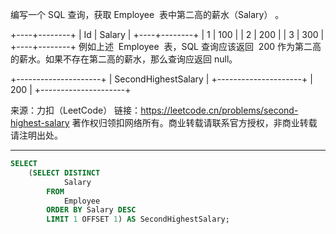 编写一个 SQL 查询，获取 Employee  表中第二高的薪水（Salary） 。

+----+--------+
| Id | Salary |
+----+--------+
| 1 | 100 |
| 2 | 200 |
| 3 | 300 |
+----+--------+
例如上述  Employee  表，SQL 查询应该返回  200 作为第二高的薪水。如果不存在第二高的薪水，那么查询应返回 null。

+---------------------+
| SecondHighestSalary |
+---------------------+
| 200 |
+---------------------+

来源：力扣（LeetCode）
链接：https://leetcode.cn/problems/second-highest-salary
著作权归领扣网络所有。商业转载请联系官方授权，非商业转载请注明出处。

---

```sql
SELECT
    (SELECT DISTINCT
            Salary
        FROM
            Employee
        ORDER BY Salary DESC
        LIMIT 1 OFFSET 1) AS SecondHighestSalary;
```
